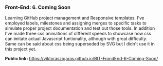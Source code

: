 ### Front-End: 6. Coming Soon

Learning GitHub project management and Responsive templates. I've employed labels, milestones and assigning merges to specific tasks to simulate proper project documentation and test out those tools. In addition I've made three css animations of different  speeds to showcase how css can imitate actual Javascript funtionality, although with great difficulty. Same can be said about css being superseded by SVG but I didn't use it in this project yet.

**Public link:** https://viktoraszigaras.github.io/BIT-FrondEnd-6-Coming-Soon/
